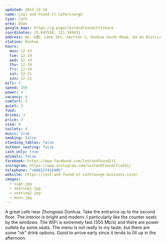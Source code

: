 ```yaml
---
updated: 2012-12-14
name: Lost and Found it Cafe/Lounge
type: Cafe
area: Daan
google_maps: https://g.page/lostandfoundit1?share
coordinates: 25.043518, 121.549431
address: No. 6號, Lane 161, Section 1, Dunhua South Road, Da’an District, Taipei City, Taiwan 106
station: Dunhua
hours:
  mon: 12-19
  tue: 12-19
  wed: 12-19
  thu: 12-19
  fri: 12-19
  sat: 12-21
  sun: 12-21
wifi: 5
speed: 350
power: 3
vacancy: 4
comfort: 3
quiet: 3
food: 
drinks: 3
price: 3
view: 4
toilets: 4
music: true
smoking: false
standing_tables: false
outdoor_seating: false
cash_only: true
animals: false
facebook: https://www.facebook.com/lostandfoundit1
instagram: https://www.instagram.com/lostandfounditcafe1/
telephone: "+886227416905"
website: https://lost-and-found-it-cafelounge.business.site/
images:
  - sign.jpg
  - seating1.jpg
  - seating2.jpg
  - menu.jpg
---
```


A great cafe near Zhongxiao Dunhua. Take the entrance up to the second floor. The interior is bright and modern. I particularly like the counter seats by the windows. The WiFi is extremely fast (350 Mb/s) and there are power outlets by some seats. The menu is not really to my taste, but there are some "ok" drink options. Good to arrive early since it tends to fill up in the afternoon.
